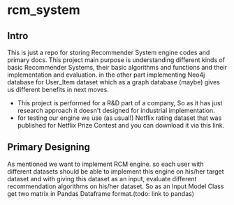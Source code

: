 # rcm_system

## Intro
This is just a repo for storing Recommender System engine codes and primary docs. This project main purpose is understanding different kinds of basic Recommender Systems, their basic algorithms and functions and their implementation and evaluation. in the other part implementing Neo4j database for User_Item dataset which as a graph database (maybe) gives us different benefits in next moves.
* This project is performed for a R&D part of a company, So as it has just research approach it doesn't designed for industrial implementation.
* for testing our engine we use (as usual!) Netflix rating dataset that was published for Netflix Prize Contest and you can download it via this link.

## Primary Designing
As mentioned we want to implement RCM engine. so each user with different datasets should be able to implement this engine on his/her target dataset and with giving this dataset as an input, evaluate different recommendation algorithms on his/her dataset.
So as an Input Model Class get two matrix in Pandas Dataframe format.(todo: link to pandas) 
